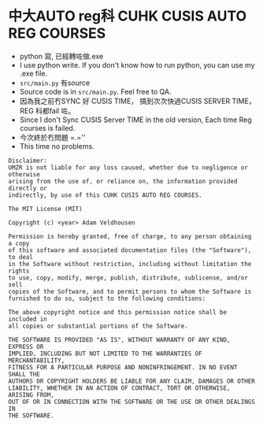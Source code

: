 # 中大AUTO reg科 CUHK CUSIS AUTO REG COURSES


- python 寫, 已經轉咗做.exe
- I use python write. If you don't know how to run python, you can use my .exe file.
- `src/main.py` 有source
- Source code is in `src/main.py`. Feel free to QA. 
- 因為我之前冇SYNC 好 CUSIS TIME， 搞到次次快過CUSIS SERVER TIME，REG 科都fail 咗。
- Since I don't Sync CUSIS Server TIME in the old version, Each time Reg courses is failed. 
- 今次終於冇問題 =.='' 
- This time no problems.

```
Disclaimer:
UMZR is not liable for any loss caused, whether due to negligence or otherwise 
arising from the use of, or reliance on, the information provided directly or 
indirectly, by use of this CUHK CUSIS AUTO REG COURSES.

```
```
The MIT License (MIT)

Copyright (c) <year> Adam Veldhousen

Permission is hereby granted, free of charge, to any person obtaining a copy
of this software and associated documentation files (the "Software"), to deal
in the Software without restriction, including without limitation the rights
to use, copy, modify, merge, publish, distribute, sublicense, and/or sell
copies of the Software, and to permit persons to whom the Software is
furnished to do so, subject to the following conditions:

The above copyright notice and this permission notice shall be included in
all copies or substantial portions of the Software.

THE SOFTWARE IS PROVIDED "AS IS", WITHOUT WARRANTY OF ANY KIND, EXPRESS OR
IMPLIED, INCLUDING BUT NOT LIMITED TO THE WARRANTIES OF MERCHANTABILITY,
FITNESS FOR A PARTICULAR PURPOSE AND NONINFRINGEMENT. IN NO EVENT SHALL THE
AUTHORS OR COPYRIGHT HOLDERS BE LIABLE FOR ANY CLAIM, DAMAGES OR OTHER
LIABILITY, WHETHER IN AN ACTION OF CONTRACT, TORT OR OTHERWISE, ARISING FROM,
OUT OF OR IN CONNECTION WITH THE SOFTWARE OR THE USE OR OTHER DEALINGS IN
THE SOFTWARE.

```
